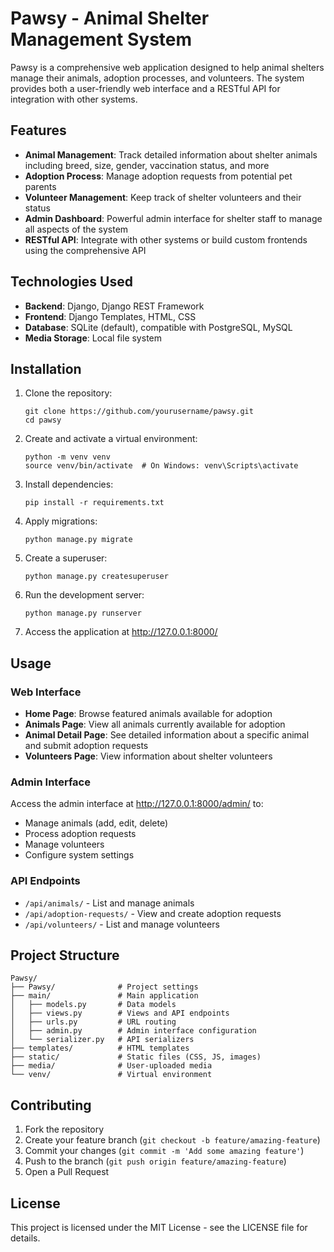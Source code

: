 # Pawsy - Animal Shelter Management System

Pawsy is a comprehensive web application designed to help animal shelters manage their animals, adoption processes, and volunteers. The system provides both a user-friendly web interface and a RESTful API for integration with other systems.

## Features

- **Animal Management**: Track detailed information about shelter animals including breed, size, gender, vaccination status, and more
- **Adoption Process**: Manage adoption requests from potential pet parents
- **Volunteer Management**: Keep track of shelter volunteers and their status
- **Admin Dashboard**: Powerful admin interface for shelter staff to manage all aspects of the system
- **RESTful API**: Integrate with other systems or build custom frontends using the comprehensive API

## Technologies Used

- **Backend**: Django, Django REST Framework
- **Frontend**: Django Templates, HTML, CSS
- **Database**: SQLite (default), compatible with PostgreSQL, MySQL
- **Media Storage**: Local file system

## Installation

1. Clone the repository:
   ```
   git clone https://github.com/yourusername/pawsy.git
   cd pawsy
   ```

2. Create and activate a virtual environment:
   ```
   python -m venv venv
   source venv/bin/activate  # On Windows: venv\Scripts\activate
   ```

3. Install dependencies:
   ```
   pip install -r requirements.txt
   ```

4. Apply migrations:
   ```
   python manage.py migrate
   ```

5. Create a superuser:
   ```
   python manage.py createsuperuser
   ```

6. Run the development server:
   ```
   python manage.py runserver
   ```

7. Access the application at http://127.0.0.1:8000/

## Usage

### Web Interface

- **Home Page**: Browse featured animals available for adoption
- **Animals Page**: View all animals currently available for adoption
- **Animal Detail Page**: See detailed information about a specific animal and submit adoption requests
- **Volunteers Page**: View information about shelter volunteers

### Admin Interface

Access the admin interface at http://127.0.0.1:8000/admin/ to:
- Manage animals (add, edit, delete)
- Process adoption requests
- Manage volunteers
- Configure system settings

### API Endpoints

- `/api/animals/` - List and manage animals
- `/api/adoption-requests/` - View and create adoption requests
- `/api/volunteers/` - List and manage volunteers

## Project Structure

```
Pawsy/
├── Pawsy/              # Project settings
├── main/               # Main application
│   ├── models.py       # Data models
│   ├── views.py        # Views and API endpoints
│   ├── urls.py         # URL routing
│   ├── admin.py        # Admin interface configuration
│   └── serializer.py   # API serializers
├── templates/          # HTML templates
├── static/             # Static files (CSS, JS, images)
├── media/              # User-uploaded media
└── venv/               # Virtual environment
```

## Contributing

1. Fork the repository
2. Create your feature branch (`git checkout -b feature/amazing-feature`)
3. Commit your changes (`git commit -m 'Add some amazing feature'`)
4. Push to the branch (`git push origin feature/amazing-feature`)
5. Open a Pull Request

## License

This project is licensed under the MIT License - see the LICENSE file for details.